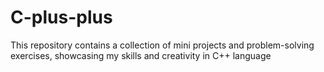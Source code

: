 # C-plus-plus
 This repository contains a collection of mini projects and problem-solving exercises, showcasing my skills and creativity in C++ language
